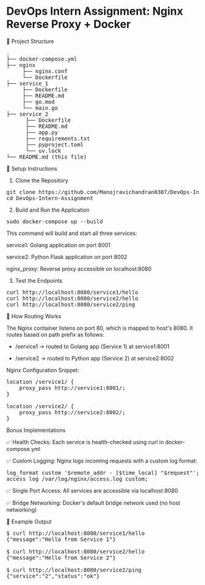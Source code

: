 # DevOps Intern Assignment: Nginx Reverse Proxy + Docker

📁 Project Structure

<pre>
.  
├── docker-compose.yml  
├── nginx  
     ├── nginx.conf  
     └── Dockerfile  
├── service_1  
     ├── Dockerfile  
     ├── README.md  
     ├── go.mod  
     └── main.go  
├── service_2  
      ├── Dockerfile  
      ├── README.md  
      ├── app.py  
      ├── requirements.txt  
      ├── pyproject.toml  
      └── uv.lock  
└── README.md (this file)
</pre>

🚀 Setup Instructions
1. Clone the Repository

  <pre>git clone https://github.com/Manojravichandran0307/DevOps-Intern-Assignment.git
cd DevOps-Intern-Assignment</pre>  
   
2. Build and Run the Application   


<pre>sudo docker-compose up --build</pre>
This command will build and start all three services:  

service1: Golang application on port 8001  

service2: Python Flask application on port 8002  

nginx_proxy: Reverse proxy accessible on localhost:8080  

3. Test the Endpoints
   
<pre>curl http://localhost:8080/service1/hello   
curl http://localhost:8080/service2/hello  
curl http://localhost:8080/service2/ping  
</pre>

🔁 How Routing Works

The Nginx container listens on port 80, which is mapped to host's 8080. It routes based on path prefix as follows:  
* /service1 → routed to Golang app (Service 1) at service1:8001  

* /service2 → routed to Python app (Service 2) at service2:8002

Nginx Configuration Snippet:

<pre>
location /service1/ {
    proxy_pass http://service1:8001/;
}

location /service2/ {
    proxy_pass http://service2:8002/;
}
</pre>

Bonus Implementations  

✅ Health Checks: Each service is health-checked using curl in docker-compose.yml  

✅ Custom Logging: Nginx logs incoming requests with a custom log format:

<pre>log_format custom '$remote_addr - [$time_local] "$request"';
access_log /var/log/nginx/access.log custom;</pre>

✅ Single Port Access: All services are accessible via localhost:8080

✅ Bridge Networking: Docker's default bridge network used (no host networking)

🧪 Example Output
<pre>
$ curl http://localhost:8080/service1/hello
{"message":"Hello from Service 1"}

$ curl http://localhost:8080/service2/hello
{"message":"Hello from Service 2"}

$ curl http://localhost:8080/service2/ping
{"service":"2","status":"ok"}
</pre>
